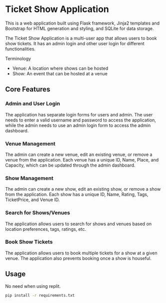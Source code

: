# Ticket Show Application

This is a web application built using Flask framework, Jinja2 templates and Bootstrap for HTML generation and styling, and SQLite for data storage.

The Ticket Show Application is a multi-user app that allows users to book show tickets. It has an admin login and other user login for different functionalities.

Terminology

- Venue: A location where shows can be hosted
- Show: An event that can be hosted at a venue

## Core Features

### Admin and User Login

The application has separate login forms for users and admin. The user needs to enter a valid username and password to access the application, while the admin needs to use an admin login form to access the admin dashboard.

### Venue Management

The admin can create a new venue, edit an existing venue, or remove a venue from the application. Each venue has a unique ID, Name, Place, and Capacity, which can be updated through the admin dashboard.

### Show Management

The admin can create a new show, edit an existing show, or remove a show from the application. Each show has a unique ID, Name, Rating, Tags, TicketPrice, and Venue ID.

### Search for Shows/Venues

The application allows users to search for shows and venues based on location preferences, tags, ratings, etc.

### Book Show Tickets

The application allows users to book multiple tickets for a show at a given venue. The application also prevents booking once a show is houseful.

## Usage

No need when using replit.

```sh
pip install -r requirements.txt
```
